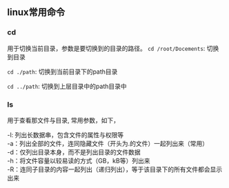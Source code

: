 ## linux常用命令

### cd
用于切换当前目录，参数是要切换到的目录的路径。
`cd /root/Docements`: 切换到目录

`cd ./path`: 切换到当前目录下的path目录

`cd ../path`: 切换到上层目录中的path目录中

### ls
用于查看那文件与目录, 常用参数，如下，

-l: 列出长数据串，包含文件的属性与权限等  
-a：列出全部的文件，连同隐藏文件（开头为.的文件）一起列出来（常用）  
-d：仅列出目录本身，而不是列出目录的文件数据  
-h：将文件容量以较易读的方式（GB，kB等）列出来  
-R：连同子目录的内容一起列出（递归列出），等于该目录下的所有文件都会显示出来  
